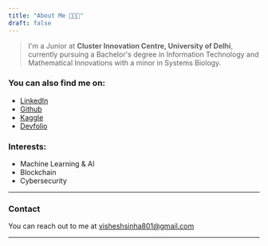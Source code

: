 ```yaml
---
title: "About Me 👨🏻‍💻"
draft: false
---
```


>I'm a Junior at **Cluster Innovation Centre, University of Delhi**, currently pursuing a Bachelor's degree in Information Technology and Mathematical Innovations with a minor in Systems Biology.

### You can also find me on: 
* [LinkedIn](https://www.linkedin.com/in/visheshsinha/)
* [Github](https://github.com/visheshsinha)
* [Kaggle](https://www.kaggle.com/visheshsinha)
* [Devfolio](https://devfolio.co/@visheshsinha)

### Interests:

-   Machine Learning & AI
-   Blockchain
-   Cybersecurity

<!-- - Research - Automated Detection of diabetic retinopathy. 
    - Used Keras library for preprocessing and basic morphological techniques for feature extraction.
    - Trained a synergic deep learning model (VGG16 and VGG19 integrated stacking) to achieve an accuracy of 99%. -->

---
### Contact 

You can reach out to me at visheshsinha801@gmail.com

---

